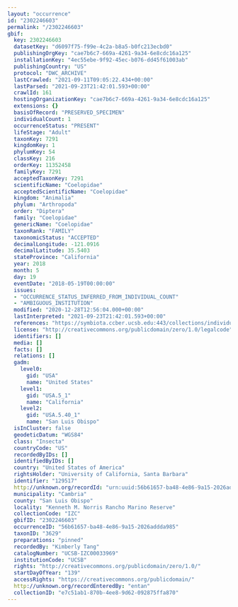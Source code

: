 ```yaml
---
layout: "occurrence"
id: "2302246603"
permalink: "/2302246603"
gbif:
  key: 2302246603
  datasetKey: "d6097f75-f99e-4c2a-b8a5-b0fc213ecbd0"
  publishingOrgKey: "cae7b6c7-669a-4261-9a34-6e8cdc16a125"
  installationKey: "4ec55ebe-9f92-45ec-b076-dd45f61003ab"
  publishingCountry: "US"
  protocol: "DWC_ARCHIVE"
  lastCrawled: "2021-09-11T09:05:22.434+00:00"
  lastParsed: "2021-09-23T21:42:01.593+00:00"
  crawlId: 161
  hostingOrganizationKey: "cae7b6c7-669a-4261-9a34-6e8cdc16a125"
  extensions: {}
  basisOfRecord: "PRESERVED_SPECIMEN"
  individualCount: 1
  occurrenceStatus: "PRESENT"
  lifeStage: "Adult"
  taxonKey: 7291
  kingdomKey: 1
  phylumKey: 54
  classKey: 216
  orderKey: 11352458
  familyKey: 7291
  acceptedTaxonKey: 7291
  scientificName: "Coelopidae"
  acceptedScientificName: "Coelopidae"
  kingdom: "Animalia"
  phylum: "Arthropoda"
  order: "Diptera"
  family: "Coelopidae"
  genericName: "Coelopidae"
  taxonRank: "FAMILY"
  taxonomicStatus: "ACCEPTED"
  decimalLongitude: -121.0916
  decimalLatitude: 35.5403
  stateProvince: "California"
  year: 2018
  month: 5
  day: 19
  eventDate: "2018-05-19T00:00:00"
  issues:
  - "OCCURRENCE_STATUS_INFERRED_FROM_INDIVIDUAL_COUNT"
  - "AMBIGUOUS_INSTITUTION"
  modified: "2020-12-28T12:56:04.000+00:00"
  lastInterpreted: "2021-09-23T21:42:01.593+00:00"
  references: "https://symbiota.ccber.ucsb.edu:443/collections/individual/index.php?occid=129517"
  license: "http://creativecommons.org/publicdomain/zero/1.0/legalcode"
  identifiers: []
  media: []
  facts: []
  relations: []
  gadm:
    level0:
      gid: "USA"
      name: "United States"
    level1:
      gid: "USA.5_1"
      name: "California"
    level2:
      gid: "USA.5.40_1"
      name: "San Luis Obispo"
  isInCluster: false
  geodeticDatum: "WGS84"
  class: "Insecta"
  countryCode: "US"
  recordedByIDs: []
  identifiedByIDs: []
  country: "United States of America"
  rightsHolder: "University of California, Santa Barbara"
  identifier: "129517"
  http://unknown.org/recordId: "urn:uuid:56b61657-ba48-4e86-9a15-2026addda985"
  municipality: "Cambria"
  county: "San Luis Obispo"
  locality: "Kenneth M. Norris Rancho Marino Reserve"
  collectionCode: "IZC"
  gbifID: "2302246603"
  occurrenceID: "56b61657-ba48-4e86-9a15-2026addda985"
  taxonID: "3629"
  preparations: "pinned"
  recordedBy: "Kimberly Tang"
  catalogNumber: "UCSB-IZC00033969"
  institutionCode: "UCSB"
  rights: "http://creativecommons.org/publicdomain/zero/1.0/"
  startDayOfYear: "139"
  accessRights: "https://creativecommons.org/publicdomain/"
  http://unknown.org/recordEnteredBy: "entan"
  collectionID: "e7c51ab1-870b-4ee8-9d62-092875ffa870"
---
```

